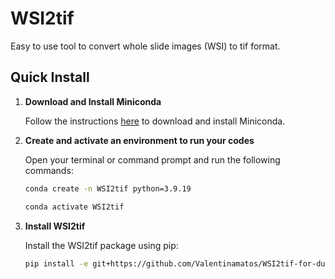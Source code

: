  # WSI2tif

Easy to use tool to convert whole slide images (WSI) to tif format.

## Quick Install

1. **Download and Install Miniconda**

   Follow the instructions [here](https://docs.anaconda.com/miniconda/) to download and install Miniconda.

2. **Create and activate an environment to run your codes**

    Open your terminal or command prompt and run the following commands:
    
    ```sh
    conda create -n WSI2tif python=3.9.19
    
    conda activate WSI2tif
    ```

3. **Install WSI2tif**
  
    Install the WSI2tif package using pip:
    
    ```sh
    pip install -e git+https://github.com/Valentinamatos/WSI2tif-for-dummies.git#egg=WSI2tif_for_dummies
      ```
